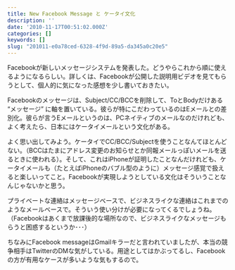 ```yaml
---
title: New Facebook Message と ケータイ文化
description: ''
date: '2010-11-17T00:51:02.000Z'
categories: []
keywords: []
slug: "201011-e0a78ced-6328-4f9d-89a5-da345a0c20e5"
---
```

Facebookが新しいメッセージシステムを発表した。どうやらこれから順に使えるようになるらしい。詳しくは、Facebookが公開した説明用ビデオを見てもらうとして、個人的に気になった感想を少し書いておきたい。

Facebookのメッセージは、Subject/CC/BCCを削除して、ToとBodyだけある “メッセージ” に軸を置いている。彼らが特にこだわっているのはEメールとの差別化。彼らが言うEメールというのは、PCネイティブのメールなのだけれども、よく考えたら、日本にはケータイメールという文化がある。

よく思い出してみよう。ケータイでCC/BCC/Subjectを使うことなんてほとんどない。（BCCはたまにアドレス変更のお知らせとか同報メールっぽいメールを送るときに使われる）。そして、これはiPhoneが証明したことなんだけれども、ケータイメールも（たとえばiPhoneのバブル型のように）メッセージ感覚で扱えると楽しいってこと。Facebookが実現しようとしている文化はそういうことなんじゃないかと思う。

プライベートな連絡はメッセージベースで、ビジネスライクな連絡はこれまでのようなメールベースで。そういう使い分けが必要になってくるでしょうね。（Facebookはあくまで放課後的な場所なので、ビジネスライクなメッセージもらうと困惑するというか･･･）

ちなみにFacebook messageはGmailキラーだと言われていましたが、本当の競争相手はTwitterのDMな気がしている。用途としてはかぶってるし、Facebookの方が有用なケースが多いような気もするので。